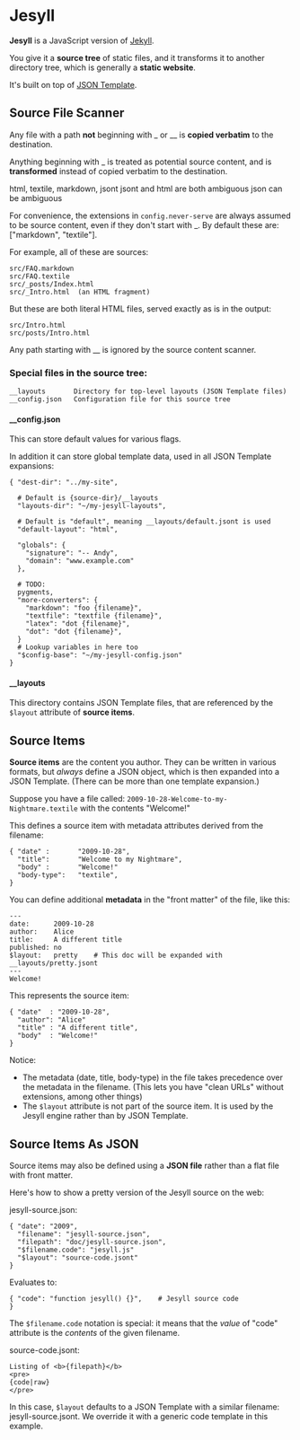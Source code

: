 Jesyll
======

**Jesyll** is a JavaScript version of
[Jekyll](http://wiki.github.com/mojombo/jekyll).

You give it a **source tree** of static files, and it transforms it to another
directory tree, which is generally a **static website**.

It's built on top of [JSON Template](http://code.google.com/p/json-template).

Source File Scanner
-------------------

Any file with a path **not** beginning with _ or __ is **copied verbatim** to
the destination.

Anything beginning with _ is treated as potential source content, and is
**transformed** instead of copied verbatim to the destination.

html, textile, markdown, jsont
jsont and html are both ambiguous
json can be ambiguous

For convenience, the extensions in `config.never-serve` are always assumed to be
source content, even if they don't start with _.  By default these are:
["markdown", "textile"].

For example, all of these are sources:

    src/FAQ.markdown
    src/FAQ.textile
    src/_posts/Index.html
    src/_Intro.html  (an HTML fragment)

But these are both literal HTML files, served exactly as is in the output:

    src/Intro.html
    src/posts/Intro.html

Any path starting with __ is ignored by the source content scanner.

### Special files in the source tree:

    __layouts       Directory for top-level layouts (JSON Template files)
    __config.json   Configuration file for this source tree

#### __config.json

This can store default values for various flags.

In addition it can store global template data, used in all JSON Template
expansions:

    { "dest-dir": "../my-site",

      # Default is {source-dir}/__layouts
      "layouts-dir": "~/my-jesyll-layouts",   

      # Default is "default", meaning __layouts/default.jsont is used
      "default-layout": "html",

      "globals": {
        "signature": "-- Andy",
        "domain": "www.example.com"
      },
    
      # TODO:
      pygments,
      "more-converters": {
        "markdown": "foo {filename}",
        "textfile": "textfile {filename}",
        "latex": "dot {filename}",
        "dot": "dot {filename}",
      }
      # Lookup variables in here too
      "$config-base": "~/my-jesyll-config.json"
    }

#### __layouts

This directory contains JSON Template files, that are referenced by the `$layout` attribute of **source items**.

Source Items
------------

**Source items** are the content you author.  They can be written in various
formats, but *always* define a JSON object, which is then expanded into a JSON
Template.  (There can be more than one template expansion.)

Suppose you have a file called: `2009-10-28-Welcome-to-my-Nightmare.textile`
with the contents "Welcome!"

This defines a source item with metadata attributes derived from the filename:

    { "date" :       "2009-10-28",
      "title":       "Welcome to my Nightmare",
      "body" :       "Welcome!"
      "body-type":   "textile",
    }

You can define additional **metadata** in the "front matter" of the file, like
this:

    ---
    date:      2009-10-28
    author:    Alice
    title:     A different title
    published: no
    $layout:   pretty    # This doc will be expanded with __layouts/pretty.jsont
    ---
    Welcome!

This represents the source item:

    { "date"  : "2009-10-28",
      "author": "Alice"
      "title" : "A different title",
      "body"  : "Welcome!"
    }

Notice:

* The metadata (date, title, body-type) in the file takes precedence over the
  metadata in the filename.  (This lets you have "clean URLs" without
  extensions, among other things)
* The `$layout` attribute is not part of the source item.  It is used by
  the Jesyll engine rather than by JSON Template.

Source Items As JSON
--------------------

Source items may also be defined using a **JSON file** rather than a flat file
with front matter.

Here's how to show a pretty version of the Jesyll source on the web:

jesyll-source.json:

    { "date": "2009",
      "filename": "jesyll-source.json",
      "filepath": "doc/jesyll-source.json",
      "$filename.code": "jesyll.js"
      "$layout": "source-code.jsont"
    }

Evaluates to:

    { "code": "function jesyll() {}",    # Jesyll source code
    }

The `$filename.code` notation is special: it means that the *value* of "code"
attribute is the *contents* of the given filename.

source-code.jsont:

    Listing of <b>{filepath}</b>
    <pre>
    {code|raw}
    </pre>

In this case, `$layout` defaults to a JSON Template with a similar filename: jesyll-source.jsont.  We override it with a generic code template in this example.
